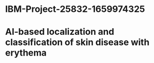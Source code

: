 # IBM-Project-25832-1659974325
# AI-based localization and classification of skin disease with erythema
